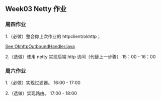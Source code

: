 ## Week03 Netty 作业
### 周四作业
1.（必做）整合你上次作业的 httpclient/okhttp；
 
 [See OkhttpOutboundHandler.java](../gateway/outbound/okhttp/OkhttpOutboundHandler.java)

2.（选做）使用 netty 实现后端 http 访问（代替上一步骤）
15：00 - 16：00


### 周六作业
1.（必做）实现过滤器。
16:00 - 17:00


2.（选做）实现路由。
17:00 - 18:00 

